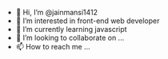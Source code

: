 - 👋 Hi, I’m @jainmansi1412
- 👀 I’m interested in front-end web developer
- 🌱 I’m currently learning javascript
- 💞️ I’m looking to collaborate on ...
- 📫 How to reach me ...

